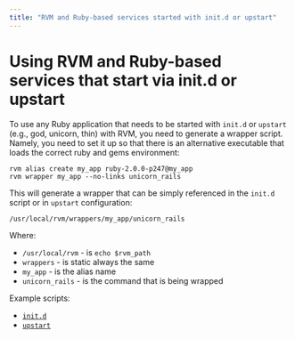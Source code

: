 ```yaml
---
title: "RVM and Ruby-based services started with init.d or upstart"
---
```


# Using RVM and Ruby-based services that start via init.d or upstart

To use any Ruby application that needs to be started with `init.d` or `upstart`
(e.g., god, unicorn, thin) with RVM, you need to generate a wrapper script.
Namely, you need to set it up so that there is an alternative executable that
loads the correct ruby and gems environment:

    rvm alias create my_app ruby-2.0.0-p247@my_app
    rvm wrapper my_app --no-links unicorn_rails

This will generate a wrapper that can be simply referenced in the `init.d` script or
in `upstart` configuration:

    /usr/local/rvm/wrappers/my_app/unicorn_rails

Where:

- `/usr/local/rvm` - is `echo $rvm_path`
- `wrappers`       - is static always the same
- `my_app`         - is the alias name
- `unicorn_rails`  - is the command that is being wrapped

Example scripts:

- [`init.d`](https://github.com/wayneeseguin/rvm/blob/master/contrib/unicorn_init.sh)
- [`upstart`](https://github.com/rvm/rvm-site-setup/blob/master/conf/smfbot.conf)
